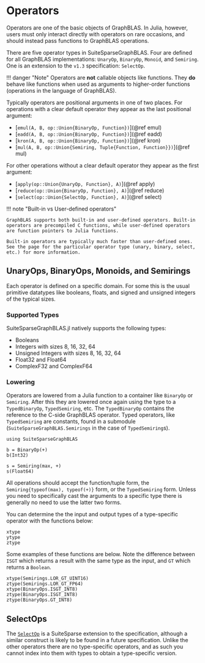 # Operators

Operators are one of the basic objects of GraphBLAS. In Julia, however, users must only interact directly with operators on rare occasions, and should instead pass functions to GraphBLAS operations.

There are five operator types in SuiteSparseGraphBLAS. Four are defined for all GraphBLAS implementations: `UnaryOp`, `BinaryOp`, `Monoid`, and `Semiring`. 
One is an extension to the `v1.3` specification: `SelectOp`.

!!! danger "Note"
    Operators are **not** callable objects like functions. They **do** behave like functions when used as arguments to higher-order functions (operations in the language of GraphBLAS).

Typically operators are positional arguments in one of two places.
For operations with a clear default operator they appear as the last positional argument:

- [`emul(A, B, op::Union{BinaryOp, Function})`](@ref emul)
- [`eadd(A, B, op::Union{BinaryOp, Function})`](@ref eadd)
- [`kron(A, B, op::Union{BinaryOp, Function})`](@ref kron)
- [`mul(A, B, op::Union{Semiring, Tuple{Function, Function}})`](@ref mul)

For other operations without a clear default operator they appear as the first argument:

- [`apply(op::Union{UnaryOp, Function}, A)`](@ref apply)
- [`reduce(op::Union{BinaryOp, Function}, A)`](@ref reduce)
- [`select(op::Union{SelectOp, Function}, A)`](@ref select)

!!! note "Built-in vs User-defined operators"

    GraphBLAS supports both built-in and user-defined operators. Built-in operators are precompiled C functions, while user-defined operators are function pointers to Julia functions. 

    Built-in operators are typically much faster than user-defined ones. See the page for the particular operator type (unary, binary, select, etc.) for more information.


## UnaryOps, BinaryOps, Monoids, and Semirings

Each operator is defined on a specific domain. For some this is the usual primitive datatypes like booleans, floats, and signed and unsigned integers of the typical sizes.

### Supported Types

SuiteSparseGraphBLAS.jl natively supports the following types:

- Booleans
- Integers with sizes 8, 16, 32, 64
- Unsigned Integers with sizes 8, 16, 32, 64
- Float32 and Float64
- ComplexF32 and ComplexF64

### Lowering

Operators are lowered from a Julia function to a container like `BinaryOp` or `Semiring`. After this they are lowered once again using the type to a `TypedBinaryOp`, `TypedSemiring`, etc. The `TypedBinaryOp` contains the reference to the C-side GraphBLAS operator. Typed operators, like `TypedSemiring` are constants, found in a submodule (`SuiteSparseGraphBLAS.Semirings` in the case of `TypedSemiring`s).

```@setup operators
using SuiteSparseGraphBLAS
```
```@repl operators
b = BinaryOp(+)
b(Int32)

s = Semiring(max, +)
s(Float64)
```

All operations should accept the function/tuple form, the `Semiring{typeof(max), typeof(+)}` form, or the `TypedSemiring` form.
Unless you need to specifically cast the arguments to a specific type there is generally no need to use the latter two forms.

You can determine the the input and output types of a type-specific operator with the functions below:

```@docs
xtype
ytype
ztype
```

Some examples of these functions are below. 
Note the difference between `ISGT` which returns a result with the same type as the input, and `GT` which returns a `Boolean`.

```@repl operators
xtype(Semirings.LOR_GT_UINT16)
ztype(Semirings.LOR_GT_FP64)
xtype(BinaryOps.ISGT_INT8)
ztype(BinaryOps.ISGT_INT8)
ztype(BinaryOps.GT_INT8)
```

## SelectOps

The [`SelectOp`](@ref) is a SuiteSparse extension to the specification, although a similar construct is likely to be found in a future specification.
Unlike the other operators there are no type-specific operators, and as such you cannot index into them with types to obtain a type-specific version.
